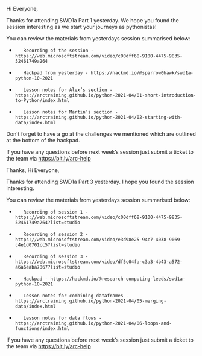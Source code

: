 
Hi Everyone,

 

Thanks for attending SWD1a Part 1 yesterday. We hope you found the session interesting as we start your journeys as pythonistas!

 

You can review the materials from yesterdays session summarised below:

-        Recording of the session - https://web.microsoftstream.com/video/c00dff68-9100-4475-9835-52461749a264

-        Hackpad from yesterday - https://hackmd.io/@sparrow0hawk/swd1a-python-10-2021

-        Lesson notes for Alex’s section - https://arctraining.github.io/python-2021-04/01-short-introduction-to-Python/index.html

-        Lesson notes for Martin’s section - https://arctraining.github.io/python-2021-04/02-starting-with-data/index.html

 

Don’t forget to have a go at the challenges we mentioned which are outlined at the bottom of the hackpad.

 

If you have any questions before next week’s session just submit a ticket to the team via https://bit.ly/arc-help

 

Thanks,
Hi Everyone,

 

Thanks for attending SWD1a Part 3 yesterday. I hope you found the session interesting.

 

You can review the materials from yesterdays session summarised below:

-        Recording of session 1 - https://web.microsoftstream.com/video/c00dff68-9100-4475-9835-52461749a264?list=studio

-        Recording of session 2 - https://web.microsoftstream.com/video/e3d98e25-94c7-4038-9069-c4e1d0701cc5?list=studio

-        Recording of session 3 - https://web.microsoftstream.com/video/df5c04fa-c3a3-4b43-a572-a6a6eaba7867?list=studio

-        Hackpad - https://hackmd.io/@research-computing-leeds/swd1a-python-10-2021

-        Lesson notes for combining dataframes - https://arctraining.github.io/python-2021-04/05-merging-data/index.html

-        Lesson notes for data flows - https://arctraining.github.io/python-2021-04/06-loops-and-functions/index.html

 

If you have any questions before next week’s session just submit a ticket to the team via https://bit.ly/arc-help

 
